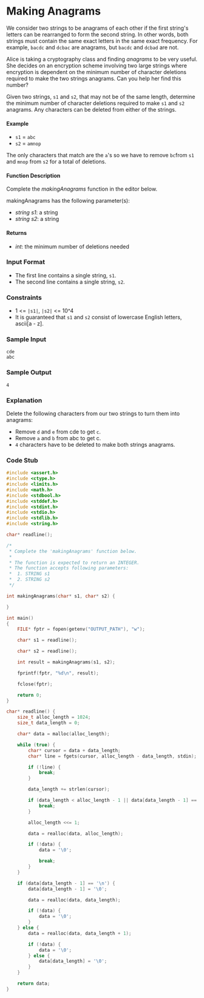 # Making Anagrams

We consider two strings to be anagrams of each other if
the first string's letters can be rearranged to form
the second string. In other words, both strings must
contain the same exact letters in the same exact
frequency. For example, `bacdc` and `dcbac` are anagrams,
but `bacdc` and `dcbad` are not.

Alice is taking a cryptography class and finding
_anagrams_ to be very useful. She decides on an
encryption scheme involving two large strings where
encryption is dependent on the minimum number of
character deletions required to make the two strings
anagrams. Can you help her find this number?

Given two strings, `s1` and `s2`, that may not be of the same
length, determine the minimum number of character
deletions required to make `s1` and `s2` anagrams. Any
characters can be deleted from either of the strings.

#### Example

- `s1` = `abc`
- `s2` = `amnop`

The only characters that match are the `a`'s so we have to
remove `bc`from `s1` and `mnop` from `s2` for a total of deletions.

#### Function Description

Complete the _makingAnagrams_ function in the editor below.

makingAnagrams has the following parameter(s):

- _string s1_: a string
- _string s2_: a string

#### Returns

- _int_: the minimum number of deletions needed

### Input Format

- The first line contains a single string, `s1`.
- The second line contains a single string, `s2`.

### Constraints

- 1 <= `|s1|`, `|s2|` <= 10^4
- It is guaranteed that `s1` and `s2` consist of 
 lowercase English letters, ascii[a - z].

### Sample Input

```
cde
abc
```

### Sample Output

```
4
```

### Explanation

Delete the following characters from our two strings to
turn them into anagrams:

-   Remove `d` and `e` from cde to get `c`.
-   Remove `a` and `b` from abc to get c.
-   `4` characters have to be deleted to make both strings anagrams.

### Code Stub

```c
#include <assert.h>
#include <ctype.h>
#include <limits.h>
#include <math.h>
#include <stdbool.h>
#include <stddef.h>
#include <stdint.h>
#include <stdio.h>
#include <stdlib.h>
#include <string.h>

char* readline();

/*
 * Complete the 'makingAnagrams' function below.
 *
 * The function is expected to return an INTEGER.
 * The function accepts following parameters:
 *  1. STRING s1
 *  2. STRING s2
 */

int makingAnagrams(char* s1, char* s2) {

}

int main()
{
    FILE* fptr = fopen(getenv("OUTPUT_PATH"), "w");

    char* s1 = readline();

    char* s2 = readline();

    int result = makingAnagrams(s1, s2);

    fprintf(fptr, "%d\n", result);

    fclose(fptr);

    return 0;
}

char* readline() {
    size_t alloc_length = 1024;
    size_t data_length = 0;

    char* data = malloc(alloc_length);

    while (true) {
        char* cursor = data + data_length;
        char* line = fgets(cursor, alloc_length - data_length, stdin);

        if (!line) {
            break;
        }

        data_length += strlen(cursor);

        if (data_length < alloc_length - 1 || data[data_length - 1] == '\n') {
            break;
        }

        alloc_length <<= 1;

        data = realloc(data, alloc_length);

        if (!data) {
            data = '\0';

            break;
        }
    }

    if (data[data_length - 1] == '\n') {
        data[data_length - 1] = '\0';

        data = realloc(data, data_length);

        if (!data) {
            data = '\0';
        }
    } else {
        data = realloc(data, data_length + 1);

        if (!data) {
            data = '\0';
        } else {
            data[data_length] = '\0';
        }
    }

    return data;
}
```
